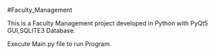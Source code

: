 #Faculty_Management

This is a Faculty Management project developed in Python with PyQt5 GUI,SQLITE3 Database.

Execute Main.py file to run Program.
